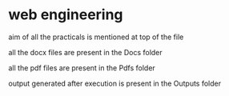 # web engineering

aim of all the practicals is mentioned at top of the file

all the docx files are present in the Docs folder

all the pdf files are present in the Pdfs folder

output generated after execution is present in the Outputs folder
